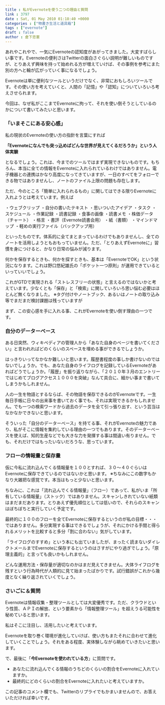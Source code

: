 ```yaml
---
title : 私がEvernoteを使う二つの理由と質問
link : 3797
date : Sat, 01 May 2010 01:18:40 +0000
categories : ["物書き生活と道具箱"]
tags : ["evernote"]
draft : false
author : 倉下忠憲
---
```


あれやこれやで、一気にEvernoteの認知度があがってきました。大変すばらしい事です。Evernoteの便利さはTwitterの面白さぐらい説明が難しいものですが、とりあえず興味を持って始めれる方が増えていけば、その事例を参考にまた別の方へと輪が広がっていく事になるでしょう。

Evernoteは単に便利なツールというだけでなく、非常におもしろいツールです。その使い方を考えていくと、人間の「記憶」や「認知」についていろいろ考えさせられます。

今回は、なぜ私がここまでEvernoteに拘って、それを使い倒そうとしているのかについて書いてみたいと思います。
<h3>「いまそこにある安心感」</h3>
私の現状のEvernoteの使い方の指針を言葉にすれば

<strong>「Evernoteになんでも突っ込めばどんな世界が見えてくるだろうか」という人体実験</strong>

となるでしょう。これは、今までのツールではまず実現できないものです。もちろん、本当に全ての情報をEvernoteに入れられているわけではありません。電子機器との連携はかなり高度になってきていますが、一日のすべてをフォローできる物ではありませんし、ノートのファイル上限の問題も存在します。

ただ、今のところ「簡単に入れられるもの」に関してはできる限りEvernoteに入れようとは考えています。例えば

・ウェブクリップ
・自分の書いたテキスト
・思いついたアイデア
・タスク
・スケジュール
・作業記録
・読書記録
・食事の画像
・読書メモ
・株価データ（チャート）
・格言
・書評（Evernote読書会用）
・紙（書類）
・マインドマップ
・軽めの実行ファイル（バックアップ用）

といったものです。体系的に全てまとまっているわけでもありませんし、全てのノートを活用しようともおもっていません。ただ、「とりあえずEvernoteに」習慣を身につけると、かなり日常の悩みが減ります。

何かを保存するときも、何かを探すときも、基本は「EvernoteでOK」という状況になります。これは野口悠紀雄氏の「ポケット一つ原則」が運用できているといっていいでしょう。

これがGTDで実現される「ストレスフリーの状態」と言えるのではないかと考えています。少なくとも「保存」と「検索」に関していろいろ思い悩む必要はほとんど無くなりました。
※タグ付けやノートブック、あるいはノートの取り込み等でまだまだ検討課題は残っていますが

まず、この安心感を手に入れる事、これがEvernoteを使い倒す理由の一つです。
<h3>自分のデーターベース</h3>
ある日突然、ウィキペディアの管理人から「あなた自身のページを書いてください」と言われればどのくらいのスペースを埋める事ができるでしょうか。

はっきりいってなかなか難しいと思います。履歴書程度の事しか書けないのではないでしょうか。でも、あなた自身のライフログを記録しているEvernoteがあればどうでしょうか。「履歴」を振り返りながら、「２０１０年３月のエントリーではじめてブログアクセス１０００を突破」なんて具合に、細かい事まで書いてしまうかもしれません。

人の一生を物語とするならば、その物語を保存できるのがEvernoteです。一生毎日手帳に日々の出来事を書いておく事でも、それは実現できるかもしれません。でも一つの検索ワードから過去のデータを全て引っ張り出す、という芸当はなかなかできないと思います。

そういった「自分のデーターベース」を持てる事、それがEvernoteの魅力であり、私がそこに情報を集約している理由の一つでもあります。そのデーターベースを使えば、知的生産などでも大きな力を発揮する事は間違い有りません。でも、それだけではもったいないだろうな、思っています。

<h3>フローの情報量と保存量</h3>
仮に今私に流れ込んでくる情報量を１００とすれば、３０〜４０ぐらいはEvernoteに保存できているのではないかと思います。
※ちなみにこの数字もかなり大雑把な感覚です。本当はもっと少ないと思います。

ちなみに、これは「流れ込んでくる情報量」（フロー）であって、私がいま「所有している情報量」（ストック）ではありません。スキャンしきれていない紙類はまだまだあります。とりあえず優先順位としては低いので、それらのスキャンはぼちぼちと実行していく予定です。

最終的に１００のフローを全てEvernoteに保存するというのが私の目標・・・ではありません。多分実現する事はできるでしょうが、それにかける手間と得られるメリットを比較すると多分「割に合わない」気がしています。

「ライフログのすすめ」という本にも出ていましたが、まったく読まないダイレクトメールまでEvernoteに保存するというのはさすがにやり過ぎでしょう。「原理主義的」と言っても良いかもしれません。

どんな運用方法・保存量が適切なのかはまだ見えてきません。大体ライフログを残すという行為時代が人類的に見て始まったばかりです。試行錯誤がこれから幾度となく繰り返されていくでしょう。
<h3>さいごに＆質問</h3>
Evernoteは情報収集・整理ツールとしては大変優秀です。ただ、クラウドという性質、ＡＰＩの解放、という要素から「情報整理ツール」を超えうる可能性を秘めていると思います。

私はそこに注目し、活用したいと考えています。

Evernoteを取り巻く環境が進化していけば、使い方もまたそれに合わせて進化していくことでしょう。それをある程度、実体験しながら眺めていきたいと思います。

で、最後に「<strong>今Evernoteを使われている方</strong>」に質問です。

<ul>
	<li>あなたに流れ込んでくる情報のうちどのくらいの割合をEvernoteに入れていますか。</li>

<li>最終的にどのくらいの割合をEvernoteに入れたいと考えていますか。</ul>
</li>



この記事のコメント欄でも、Twitterのリプライでもかまいませんので、お答えいただければ幸いです。